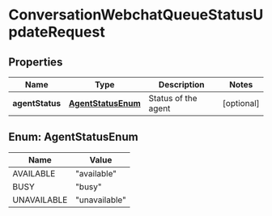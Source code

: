 
# ConversationWebchatQueueStatusUpdateRequest

## Properties
Name | Type | Description | Notes
------------ | ------------- | ------------- | -------------
**agentStatus** | [**AgentStatusEnum**](#AgentStatusEnum) | Status of the agent |  [optional]


<a name="AgentStatusEnum"></a>
## Enum: AgentStatusEnum
Name | Value
---- | -----
AVAILABLE | &quot;available&quot;
BUSY | &quot;busy&quot;
UNAVAILABLE | &quot;unavailable&quot;



